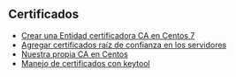 ## Certificados

* [Crear una Entidad certificadora CA en Centos 7](guia/cacentos7.rst) 
* [Agregar certificados raíz de confianza en los servidores](guia/addcertificaterootserver.rst)
* [Nuestra propia CA en Centos](guia/cacentos.rst) 
* [Manejo de certificados con keytool](guia/keytooldrive.rst)



